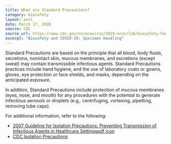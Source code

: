 ```yaml
---
title: What are Standard Precautions?
category: biosafety
layout: post
date: March 17, 2020
source: CDC
source_url: https://www.cdc.gov/coronavirus/2019-ncov/lab/biosafety-faqs.html
excerpt: "Biosafety and COVID-19: Specimen Handling"
---
```


Standard Precautions are based on the principle that all blood, body fluids, secretions, nonintact skin, mucous membranes, and excretions (except sweat) may contain transmissible infectious agents. Standard Precautions practices include hand hygiene, and the use of laboratory coats or gowns, gloves, eye protection or face shields, and masks, depending on the anticipated exposure.

In addition, Standard Precautions include protection of mucous membranes (eyes, nose, and mouth) for any procedures with the potential to generate infectious aerosols or droplets (e.g,. centrifuging, vortexing, pipetting, removing tube caps).

For additional information, refer to the following:

* [2007 Guideline for Isolation Precautions: Preventing Transmission of Infectious Agents in Healthcare Settingspdf icon](https://www.cdc.gov/infectioncontrol/pdf/guidelines/isolation-guidelines-H.pdf)
* [CDC Isolation Precautions](https://www.cdc.gov/infectioncontrol/guidelines/isolation/index.html#5)